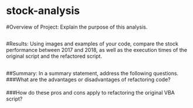 # stock-analysis
#Overview of Project: Explain the purpose of this analysis.
##
#Results: Using images and examples of your code, compare the stock performance between 2017 and 2018, as well as the execution times of the original script and the refactored script.
##
##Summary: In a summary statement, address the following questions.
###What are the advantages or disadvantages of refactoring code?
####
###How do these pros and cons apply to refactoring the original VBA script?
####
